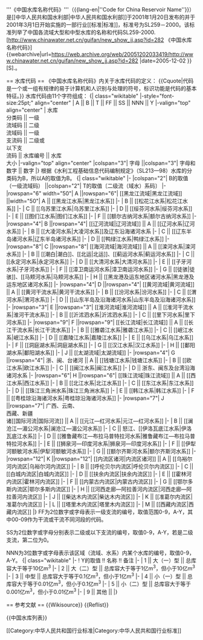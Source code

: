 '''《中国水库名称代码》'''（{{lang-en|''Code for China Reservoir Name''}}）是[[中华人民共和国水利部|中华人民共和国水利部]]于2001年1月20日发布的并于2001年3月1日开始实施的一部行业[[标准|标准]]，标准号为SL259－2000。该标准列举了中国各流域大型和中型水库的名称和代码<ref>SL259-2000. [http://www.chinawater.net.cn/guifan/new_show_jj.asp?id=282 《中国水库名称代码》] {{webarchive|url=https://web.archive.org/web/20051202033419/http://www.chinawater.net.cn/guifan/new_show_jj.asp?id=282 |date=2005-12-02 }}[S].</ref>。

== 水库代码 ==
《中国水库名称代码》内关于水库代码的定义：
{{Cquote|代码是一个或一组有规律的易于计算机和人识别与处理的符号，标识功能是代码的基本特征。}}
水库代码由11个字符组成：
{| class="wikitable"
|-style="font-size:25pt;" align="center"
| A || B || T || FF || SS || NNN || Y
|-valign="top" align="center"
| 水库<br />分类码 || 一级<br />流域码 || 二级<br />流域码 || 一级<br />支流码 || 二级或<br />以下支<br />流码 || 水库编号 || 水库<br />大小
|-valign="top" align="center"
|colspan="3"| 字母 ||colspan="3"| 字母和数字 || 数字
|}
根据《水利工程基础信息代码编制规定》（SL213—98）水库的分类码为B，所以A的取值为B。
{| class="wikitable"
|-
|colspan="2"| B的取值（一级流域码） ||colspan="2"| T的取值〔二级流（域水）系码〕
|-
|rowspan="6" width="50"| A ||rowspan="6"| [[黑龙江流域|黑龙江流域]] ||width="50"| A || [[黑龙江水系|黑龙江水系]]
|-
| B || [[松花江水系|松花江水系]]
|-
| C || [[乌苏里江水系|乌苏里江水系]]
|-
| D || [[绥芬河水系|绥芬河水系]]
|-
| E || [[图们江水系|图们江水系]]
|-
| F || [[额尔古纳河水系|额尔古纳河水系]]
|-
|rowspan="4"| B ||rowspan="4"| [[辽河流域|辽河流域]] || A || [[辽河水系|辽河水系]]
|-
| B || [[大凌河水系|大凌河水系]]及辽东沿海诸河水系
|-
| C || [[辽东半岛诸河水系|辽东半岛诸河水系]]
|-
| D || [[鸭绿江水系|鸭绿江水系]]
|-
|rowspan="8"| C ||rowspan="8"| [[海河流域|海河流域]] || A || [[滦河水系|滦河水系]]
|-
| B || [[潮白|潮白]]、[[北运|北运]]、[[蓟运河水系|蓟运河水系]]
|-
| C || [[永定河水系|永定河水系]]
|-
| D || [[大清河水系|大清河水系]]
|-
| E || [[子牙河水系|子牙河水系]]
|-
| F || [[漳卫南运河水系|漳卫南运河水系]]
|-
| G || [[徒骇|徒骇]]、[[马颊河水系|马颊河水系]]
|-
| H || [[黑龙港及运东地区诸河水系|黑龙港及运东地区诸河水系]]
|-
|rowspan="4"| D ||rowspan="4"| [[黄河流域|黄河流域]] || A || [[黄河干流水系|黄河干流水系]]
|-
| B || [[汾河水系|汾河水系]]
|-
| C || [[渭河水系|渭河水系]]
|-
| D || [[山东半岛及沿海诸河水系|山东半岛及沿海诸河水系]]
|-
|rowspan="3"| E ||rowspan="3"| [[淮河流域|淮河流域]] || A || [[淮河干流水系|淮河干流水系]]
|-
| B || [[沂沭泗水系|沂沭泗水系]]
|-
| C || [[里下河水系|里下河水系]]
|-
|rowspan="9"| F ||rowspan="9"| [[长江流域|长江流域]] || A || [[长江干流水系|长江干流水系]]
|-
| B || [[雅砻江水系|雅砻江水系]]
|-
| C || [[岷江水系|岷江水系]]
|-
| D || [[嘉陵江水系|嘉陵江水系]]
|-
| E || [[乌江水系|乌江水系]]
|-
| F || [[洞庭湖水系|洞庭湖水系]]
|-
| G || [[汉江水系|汉江水系]]
|-
| H || [[鄱阳湖水系|鄱阳湖水系]]
|-
| J || [[太湖流域|太湖流域]]
|-
|rowspan="4"| G ||rowspan="4"| 浙、闽、台诸河 || A || [[钱塘江水系|钱塘江水系]]
|-
| B || [[欧江水系|欧江水系]]
|-
| C || [[闽江水系|闽江水系]]
|-
| D || 浙东、闽东及台湾沿海诸河水系
|-
|rowspan="6"| H ||rowspan="6"| [[珠江流域|珠江流域]] || A || [[西江水系|西江水系]]
|-
| B || [[北江水系|北江水系]]
|-
| C || [[东江水系|东江水系]]
|-
| D || [[珠江三角洲水系|珠江三角洲水系]]
|-
| E || [[韩江水系|韩江水系]]
|-
| F || [[粤桂琼沿海诸河水系|粤桂琼沿海诸河水系]]
|-
|rowspan="7"| J ||rowspan="7"| 广西、云南、<br />西藏、新疆<br />诸[[国际河流|国际河流]] || A || [[元江—红河水系|元江—红河水系]]
|-
| B || [[澜沧江—湄公河水系|澜沧江—湄公河水系]]
|-
| C || 怒江、[[伊洛瓦底江水系|伊洛瓦底江水系]]
|-
| D || [[雅鲁藏布江—布拉马普特拉河水系|雅鲁藏布江—布拉马普特拉河水系]]
|-
| E || [[狮泉河—印度河水系|狮泉河—印度河水系]]
|-
| F || [[伊犁河额敏河水系|伊犁河额敏河水系]]
|-
| G || [[额尔齐斯河水系|额尔齐斯河水系]]
|-
|rowspan="12"| K ||rowspan="12"| [[内流区诸河|内流区诸河]] || A || [[乌裕尔河内流区|乌裕尔河内流区]]
|-
| B || [[呼伦贝尔内流区|呼伦贝尔内流区]]
|-
| C || [[白城内流区|白城内流区]]
|-
| D || [[扶余内流区|扶余内流区]]
|-
| E || [[霍林河内流区|霍林河内流区]]
|-
| F || [[内蒙古内流区|内蒙古内流区]]
|-
| G || [[鄂尔多斯内流区|鄂尔多斯内流区]]
|-
| H || [[河西走廊—阿拉善河内流区|河西走廊—阿拉善河内流区]]
|-
| J || [[柴达木内流区|柴达木内流区]]
|-
| K || [[准葛尔内流区|准葛尔内流区]]
|-
| L || [[塔里木内流区|塔里木内流区]]
|-
| M || [[西藏内流区|西藏内流区]]
|}
FF为2位数字或字母表示一级支流的编号，取值范围0-9，A-Y，其中00-09作为干流或干流不同河段的代码。

SS为2位数字或字母分别表示二级或以下支流的编号，取值0-9，A-Y，若是二级支流，第二位为0。

NNN为3位数字或字母表示该区域（流域、水系）内某个水库的编号，取值0-9，A-Y。
{| class="wikitable"
|-
! Y的取值 !! 名称 !! 备注
|-
| 1 || 大（一）型 || 总库容大于等于10亿m<sup>3</sup>
|-
| 2 || 大（二）型 || 总库容大于等于1亿m<sup>3</sup>，但小于10亿m<sup>3</sup>
|-
| 3 || 中型 || 总库容大于等于0.1亿m<sup>3</sup>，但小于1亿m<sup>3</sup>
|-
| 4 || 小（一）型 || 总库容大于等于0.01亿m<sup>3</sup>，但小于0.1亿m<sup>3</sup>
|-
| 5 || 小（二）型 || 总库容大于等于0.001亿m<sup>3</sup>，但小于0.01亿m<sup>3</sup>
|-
| 9 || 其他 ||
|}

== 参考文献 ==
{{Wikisource}}
{{Reflist}}


{{中国水库列表}}

[[Category:中华人民共和国行业标准|Category:中华人民共和国行业标准]]